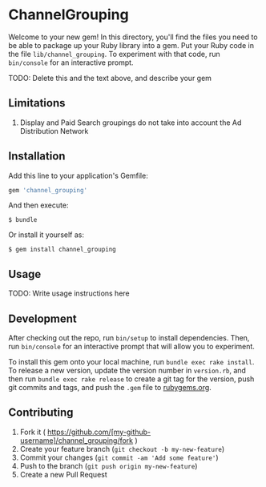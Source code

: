 # ChannelGrouping

Welcome to your new gem! In this directory, you'll find the files you need to be able to package up your Ruby library into a gem. Put your Ruby code in the file `lib/channel_grouping`. To experiment with that code, run `bin/console` for an interactive prompt.

TODO: Delete this and the text above, and describe your gem

## Limitations

1. Display and Paid Search groupings do not take into account the Ad Distribution Network

## Installation

Add this line to your application's Gemfile:

```ruby
gem 'channel_grouping'
```

And then execute:

    $ bundle

Or install it yourself as:

    $ gem install channel_grouping

## Usage

TODO: Write usage instructions here

## Development

After checking out the repo, run `bin/setup` to install dependencies. Then, run `bin/console` for an interactive prompt that will allow you to experiment.

To install this gem onto your local machine, run `bundle exec rake install`. To release a new version, update the version number in `version.rb`, and then run `bundle exec rake release` to create a git tag for the version, push git commits and tags, and push the `.gem` file to [rubygems.org](https://rubygems.org).

## Contributing

1. Fork it ( https://github.com/[my-github-username]/channel_grouping/fork )
2. Create your feature branch (`git checkout -b my-new-feature`)
3. Commit your changes (`git commit -am 'Add some feature'`)
4. Push to the branch (`git push origin my-new-feature`)
5. Create a new Pull Request

